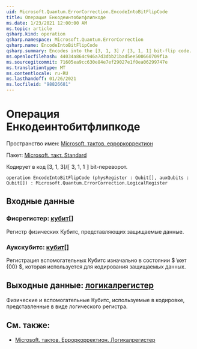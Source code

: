 ```yaml
---
uid: Microsoft.Quantum.ErrorCorrection.EncodeIntoBitFlipCode
title: Операция Енкодеинтобитфлипкоде
ms.date: 1/23/2021 12:00:00 AM
ms.topic: article
qsharp.kind: operation
qsharp.namespace: Microsoft.Quantum.ErrorCorrection
qsharp.name: EncodeIntoBitFlipCode
qsharp.summary: Encodes into the [3, 1, 3] / ⟦3, 1, 1⟧ bit-flip code.
ms.openlocfilehash: 44034a864c946a7d3dbb21bad5ee500660709f1a
ms.sourcegitcommit: 71605ea9cc630e84e7ef29027e1f0ea06299747e
ms.translationtype: MT
ms.contentlocale: ru-RU
ms.lasthandoff: 01/26/2021
ms.locfileid: "98826681"
---
```

# <a name="encodeintobitflipcode-operation"></a>Операция Енкодеинтобитфлипкоде

Пространство имен: [Microsoft. тактов. ерроркорректион](xref:Microsoft.Quantum.ErrorCorrection)

Пакет: [Microsoft. такт. Standard](https://nuget.org/packages/Microsoft.Quantum.Standard)


Кодирует в код [3, 1, 3]/⟦ 3, 1, 1 ⟧ bit-переворот.

```qsharp
operation EncodeIntoBitFlipCode (physRegister : Qubit[], auxQubits : Qubit[]) : Microsoft.Quantum.ErrorCorrection.LogicalRegister
```


## <a name="input"></a>Входные данные

### <a name="physregister--qubit"></a>Фисрегистер: [кубит](xref:microsoft.quantum.lang-ref.qubit)[]

Регистр физических Кубитс, представляющих защищаемые данные.


### <a name="auxqubits--qubit"></a>Аукскубитс: [кубит](xref:microsoft.quantum.lang-ref.qubit)[]

Регистрация вспомогательных Кубитс изначально в состоянии $ \кет {00} $, которая используется для кодирования защищаемых данных.



## <a name="output--logicalregister"></a>Выходные данные: [логикалрегистер](xref:Microsoft.Quantum.ErrorCorrection.LogicalRegister)

Физические и вспомогательные Кубитс, используемые в кодировке, представленные в виде логического регистра.

## <a name="see-also"></a>См. также:

- [Microsoft. тактов. Ерроркорректион. Логикалрегистер](xref:Microsoft.Quantum.ErrorCorrection.LogicalRegister)
